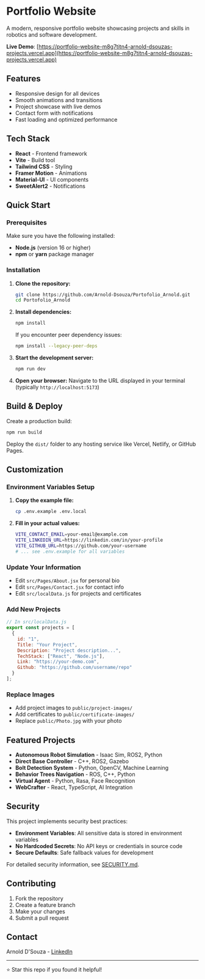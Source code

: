 # Portfolio Website

A modern, responsive portfolio website showcasing projects and skills in robotics and software development.

 **Live Demo**: [https://portfolio-website-m8g7titn4-arnold-dsouzas-projects.vercel.app](https://portfolio-website-m8g7titn4-arnold-dsouzas-projects.vercel.app)

##  Features

- Responsive design for all devices
- Smooth animations and transitions
- Project showcase with live demos
- Contact form with notifications
- Fast loading and optimized performance

##  Tech Stack

- **React** - Frontend framework
- **Vite** - Build tool
- **Tailwind CSS** - Styling
- **Framer Motion** - Animations
- **Material-UI** - UI components
- **SweetAlert2** - Notifications

##  Quick Start

### Prerequisites

Make sure you have the following installed:
- **Node.js** (version 16 or higher)
- **npm** or **yarn** package manager

### Installation

1. **Clone the repository:**
   ```bash
   git clone https://github.com/Arnold-Dsouza/Portofolio_Arnold.git
   cd Portofolio_Arnold
   ```

2. **Install dependencies:**
   ```bash
   npm install
   ```

   If you encounter peer dependency issues:
   ```bash
   npm install --legacy-peer-deps
   ```

3. **Start the development server:**
   ```bash
   npm run dev
   ```

4. **Open your browser:**
   Navigate to the URL displayed in your terminal (typically `http://localhost:5173`)

##  Build & Deploy

Create a production build:
```bash
npm run build
```

Deploy the `dist/` folder to any hosting service like Vercel, Netlify, or GitHub Pages.

##  Customization

### Environment Variables Setup

1. **Copy the example file:**
   ```bash
   cp .env.example .env.local
   ```

2. **Fill in your actual values:**
   ```bash
   VITE_CONTACT_EMAIL=your-email@example.com
   VITE_LINKEDIN_URL=https://linkedin.com/in/your-profile
   VITE_GITHUB_URL=https://github.com/your-username
   # ... see .env.example for all variables
   ```

### Update Your Information
- Edit `src/Pages/About.jsx` for personal bio
- Edit `src/Pages/Contact.jsx` for contact info
- Edit `src/localData.js` for projects and certificates

### Add New Projects
```javascript
// In src/localData.js
export const projects = [
  {
    id: "1",
    Title: "Your Project",
    Description: "Project description...",
    TechStack: ["React", "Node.js"],
    Link: "https://your-demo.com",
    Github: "https://github.com/username/repo"
  }
];
```

### Replace Images
- Add project images to `public/project-images/`
- Add certificates to `public/certificate-images/`
- Replace `public/Photo.jpg` with your photo

##  Featured Projects

- **Autonomous Robot Simulation** - Isaac Sim, ROS2, Python
- **Direct Base Controller** - C++, ROS2, Gazebo
- **Bolt Detection System** - Python, OpenCV, Machine Learning
- **Behavior Trees Navigation** - ROS, C++, Python
- **Virtual Agent** - Python, Rasa, Face Recognition
- **WebCrafter** - React, TypeScript, AI Integration

##  Security

This project implements security best practices:

- **Environment Variables**: All sensitive data is stored in environment variables
- **No Hardcoded Secrets**: No API keys or credentials in source code
- **Secure Defaults**: Safe fallback values for development

For detailed security information, see [SECURITY.md](SECURITY.md).

##  Contributing

1. Fork the repository
2. Create a feature branch
3. Make your changes
4. Submit a pull request

##  Contact

Arnold D'Souza - [LinkedIn](https://www.linkedin.com/in/arnold-dsouza-a169b8195/)

---

⭐ Star this repo if you found it helpful!
